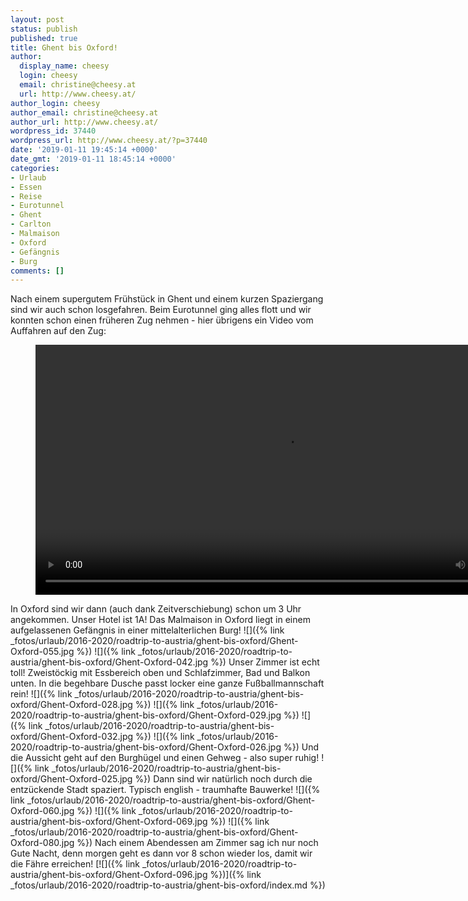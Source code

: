 ```yaml
---
layout: post
status: publish
published: true
title: Ghent bis Oxford!
author:
  display_name: cheesy
  login: cheesy
  email: christine@cheesy.at
  url: http://www.cheesy.at/
author_login: cheesy
author_email: christine@cheesy.at
author_url: http://www.cheesy.at/
wordpress_id: 37440
wordpress_url: http://www.cheesy.at/?p=37440
date: '2019-01-11 19:45:14 +0000'
date_gmt: '2019-01-11 18:45:14 +0000'
categories:
- Urlaub
- Essen
- Reise
- Eurotunnel
- Ghent
- Carlton
- Malmaison
- Oxford
- Gefängnis
- Burg
comments: []
---
```

Nach einem supergutem Frühstück in Ghent und einem kurzen Spaziergang sind wir auch schon losgefahren. Beim Eurotunnel ging alles flott und wir konnten schon einen früheren Zug nehmen - hier übrigens ein Video vom Auffahren auf den Zug:
<figure><video controls width="800" src="{% link /download/Videos/Eurotunnel die Zweite.mp4 %}"></video></figure>
In Oxford sind wir dann (auch dank Zeitverschiebung) schon um 3 Uhr angekommen. Unser Hotel ist 1A! Das Malmaison in Oxford liegt in einem aufgelassenen Gefängnis in einer mittelalterlichen Burg!
![]({% link _fotos/urlaub/2016-2020/roadtrip-to-austria/ghent-bis-oxford/Ghent-Oxford-055.jpg %})
![]({% link _fotos/urlaub/2016-2020/roadtrip-to-austria/ghent-bis-oxford/Ghent-Oxford-042.jpg %})
Unser Zimmer ist echt toll! Zweistöckig mit Essbereich oben und Schlafzimmer, Bad und Balkon unten. In die begehbare Dusche passt locker eine ganze Fußballmannschaft rein!
![]({% link _fotos/urlaub/2016-2020/roadtrip-to-austria/ghent-bis-oxford/Ghent-Oxford-028.jpg %})
![]({% link _fotos/urlaub/2016-2020/roadtrip-to-austria/ghent-bis-oxford/Ghent-Oxford-029.jpg %})
![]({% link _fotos/urlaub/2016-2020/roadtrip-to-austria/ghent-bis-oxford/Ghent-Oxford-032.jpg %})
![]({% link _fotos/urlaub/2016-2020/roadtrip-to-austria/ghent-bis-oxford/Ghent-Oxford-026.jpg %})
Und die Aussicht geht auf den Burghügel und einen Gehweg - also super ruhig!
![]({% link _fotos/urlaub/2016-2020/roadtrip-to-austria/ghent-bis-oxford/Ghent-Oxford-025.jpg %})
Dann sind wir natürlich noch durch die entzückende Stadt spaziert. Typisch english - traumhafte Bauwerke!
![]({% link _fotos/urlaub/2016-2020/roadtrip-to-austria/ghent-bis-oxford/Ghent-Oxford-060.jpg %})
![]({% link _fotos/urlaub/2016-2020/roadtrip-to-austria/ghent-bis-oxford/Ghent-Oxford-069.jpg %})
![]({% link _fotos/urlaub/2016-2020/roadtrip-to-austria/ghent-bis-oxford/Ghent-Oxford-080.jpg %})
Nach einem Abendessen am Zimmer sag ich nur noch Gute Nacht, denn morgen geht es dann vor 8 schon wieder los, damit wir die Fähre erreichen!
[![]({% link _fotos/urlaub/2016-2020/roadtrip-to-austria/ghent-bis-oxford/Ghent-Oxford-096.jpg %})]({% link _fotos/urlaub/2016-2020/roadtrip-to-austria/ghent-bis-oxford/index.md %})
